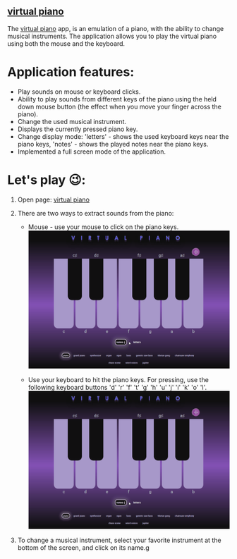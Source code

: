 <!-- # Task name: [virtual-piano](https://rolling-scopes-school.github.io/stage0/#/stage1/tasks/virtual-piano-hints) -->
<!-- ![screenshot](./assets/img/screen-virtual-piano.jpg) -->

## [virtual piano](https://dzmitry-duboyski-virtual-piano.netlify.app)

The [virtual piano](https://dzmitry-duboyski-virtual-piano.netlify.app) app, is an emulation of a piano, with the ability to change musical instruments. The application allows you to play the virtual piano using both the mouse and the keyboard.

# Application features:
- Play sounds on mouse or keyboard clicks.
- Ability to play sounds from different keys of the piano using the held down mouse button (the effect when you move your finger across the piano).
- Change the used musical instrument.
- Displays the currently pressed piano key.
- Change display mode: 'letters' - shows the used keyboard keys near the piano keys, 'notes' - shows the played notes near the piano keys.
- Implemented a full screen mode of the application.


# Let's play 😉:
1. Open page: [virtual piano](https://dzmitry-duboyski-virtual-piano.netlify.app)
2. There are two ways to extract sounds from the piano:


   - Mouse - use your mouse to click on the piano keys.
   ![screenshot](./assets/readme.md/mouse_click.gif)


   - Use your keyboard to hit the piano keys. For pressing, use the following keyboard buttons 'd' 'r' 'f' 't' 'g' 'h' 'u' 'j' 'i' 'k' 'o' 'l'.
  ![screenshot](./assets/readme.md/keyboard_press.gif)
     
3. To change a musical instrument, select your favorite instrument at the bottom of the screen, and click on its name.g